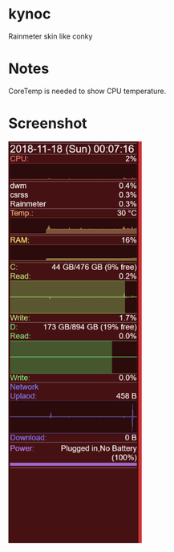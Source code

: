 # kynoc

Rainmeter skin like conky

# Notes

CoreTemp is needed to show CPU temperature.

# Screenshot

<img src='./screenshot.png' height='800'>

